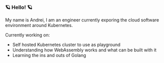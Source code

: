 ### 🪐 Hello! 🪐

My name is Andrei, I am an engineer currently exporing the cloud software environment around Kubernetes.

Currently working on:

- Self hosted Kubernetes cluster to use as playground
- Understanding how WebAssembly works and what can be built with it
- Learning the ins and outs of Golang

